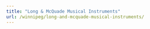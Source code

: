 ```yaml
---
title: "Long & McQuade Musical Instruments"
url: /winnipeg/long-and-mcquade-musical-instruments/
---
```

